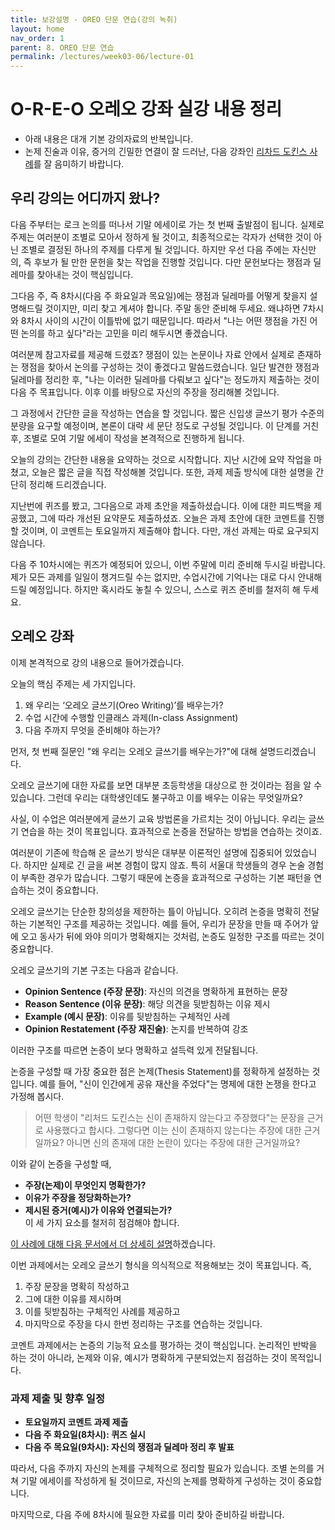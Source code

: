 ```yaml
---
title: 보강설명 - OREO 단문 연습(강의 녹취)
layout: home
nav_order: 1
parent: 8. OREO 단문 연습
permalink: /lectures/week03-06/lecture-01
---
```


# O-R-E-O 오레오 강좌 실강 내용 정리

* 아래 내용은 대개 기본 강의자료의 반복입니다. 
* 논제 진술과 이유, 증거의 긴밀한 연결이 잘 드러난, 다음 강좌인 [리차드 도킨스 사례]({{site.baseurl}}/lectures/week03-06/lecture-02/)를 잘 음미하기 바랍니다.

## 우리 강의는 어디까지 왔나?

다음 주부터는 로크 논의를 떠나서 기말 에세이로 가는 첫 번째 출발점이 됩니다. 실제로 주제는 여러분이 조별로 모아서 정하게 될 것이고, 최종적으로는 각자가 선택한 것이 아닌 조별로 결정된 하나의 주제를 다루게 될 것입니다. 하지만 우선 다음 주에는 자신만의, 즉 후보가 될 만한 문헌을 찾는 작업을 진행할 것입니다. 다만 문헌보다는 쟁점과 딜레마를 찾아내는 것이 핵심입니다.  

그다음 주, 즉 8차시(다음 주 화요일과 목요일)에는 쟁점과 딜레마를 어떻게 찾을지 설명해드릴 것이지만, 미리 찾고 계셔야 합니다. 주말 동안 준비해 두세요. 왜냐하면 7차시와 8차시 사이의 시간이 이틀밖에 없기 때문입니다. 따라서 "나는 어떤 쟁점을 가진 어떤 논의를 하고 싶다"라는 고민을 미리 해두시면 좋겠습니다.  

여러분께 참고자료를 제공해 드렸죠? 쟁점이 있는 논문이나 자료 안에서 실제로 존재하는 쟁점을 찾아서 논의를 구성하는 것이 좋겠다고 말씀드렸습니다. 일단 발견한 쟁점과 딜레마를 정리한 후, "나는 이러한 딜레마를 다뤄보고 싶다"는 정도까지 제출하는 것이 다음 주 목표입니다. 이후 이를 바탕으로 자신의 주장을 정리해볼 것입니다.  

그 과정에서 간단한 글을 작성하는 연습을 할 것입니다. 짧은 신입생 글쓰기 평가 수준의 분량을 요구할 예정이며, 본론이 대략 세 문단 정도로 구성될 것입니다. 이 단계를 거친 후, 조별로 모여 기말 에세이 작성을 본격적으로 진행하게 됩니다.  

오늘의 강의는 간단한 내용을 요약하는 것으로 시작합니다. 지난 시간에 요약 작업을 마쳤고, 오늘은 짧은 글을 직접 작성해볼 것입니다. 또한, 과제 제출 방식에 대한 설명을 간단히 정리해 드리겠습니다.  

지난번에 퀴즈를 봤고, 그다음으로 과제 초안을 제출하셨습니다. 이에 대한 피드백을 제공했고, 그에 따라 개선된 요약문도 제출하셨죠. 오늘은 과제 초안에 대한 코멘트를 진행할 것이며, 이 코멘트는 토요일까지 제출해야 합니다. 다만, 개선 과제는 따로 요구되지 않습니다.  

다음 주 10차시에는 퀴즈가 예정되어 있으니, 이번 주말에 미리 준비해 두시길 바랍니다. 제가 모든 과제를 일일이 챙겨드릴 수는 없지만, 수업시간에 기억나는 대로 다시 안내해 드릴 예정입니다. 하지만 혹시라도 놓칠 수 있으니, 스스로 퀴즈 준비를 철저히 해 두세요.  

## 오레오 강좌

이제 본격적으로 강의 내용으로 들어가겠습니다.  

오늘의 핵심 주제는 세 가지입니다.  
1. 왜 우리는 ‘오레오 글쓰기(Oreo Writing)’를 배우는가?  
2. 수업 시간에 수행할 인클래스 과제(In-class Assignment)  
3. 다음 주까지 무엇을 준비해야 하는가?  

먼저, 첫 번째 질문인 "왜 우리는 오레오 글쓰기를 배우는가?"에 대해 설명드리겠습니다.  

오레오 글쓰기에 대한 자료를 보면 대부분 초등학생을 대상으로 한 것이라는 점을 알 수 있습니다. 그런데 우리는 대학생인데도 불구하고 이를 배우는 이유는 무엇일까요?  

사실, 이 수업은 여러분에게 글쓰기 교육 방법론을 가르치는 것이 아닙니다. 우리는 글쓰기 연습을 하는 것이 목표입니다. 효과적으로 논증을 전달하는 방법을 연습하는 것이죠.  

여러분이 기존에 학습해 온 글쓰기 방식은 대부분 이론적인 설명에 집중되어 있었습니다. 하지만 실제로 긴 글을 써본 경험이 많지 않죠. 특히 서울대 학생들의 경우 논술 경험이 부족한 경우가 많습니다. 그렇기 때문에 논증을 효과적으로 구성하는 기본 패턴을 연습하는 것이 중요합니다.  

오레오 글쓰기는 단순한 창의성을 제한하는 틀이 아닙니다. 오히려 논증을 명확히 전달하는 기본적인 구조를 제공하는 것입니다. 예를 들어, 우리가 문장을 만들 때 주어가 앞에 오고 동사가 뒤에 와야 의미가 명확해지는 것처럼, 논증도 일정한 구조를 따르는 것이 중요합니다.  

오레오 글쓰기의 기본 구조는 다음과 같습니다.  
- **Opinion Sentence (주장 문장)**: 자신의 의견을 명확하게 표현하는 문장  
- **Reason Sentence (이유 문장)**: 해당 의견을 뒷받침하는 이유 제시  
- **Example (예시 문장)**: 이유를 뒷받침하는 구체적인 사례  
- **Opinion Restatement (주장 재진술)**: 논지를 반복하여 강조  

이러한 구조를 따르면 논증이 보다 명확하고 설득력 있게 전달됩니다.  

논증을 구성할 때 가장 중요한 점은 논제(Thesis Statement)를 정확하게 설정하는 것입니다. 예를 들어, "신이 인간에게 공유 재산을 주었다"는 명제에 대한 논쟁을 한다고 가정해 봅시다.  

> 어떤 학생이 "리처드 도킨스는 신이 존재하지 않는다고 주장했다"는 문장을 근거로 사용했다고 합시다. 그렇다면 이는 신이 존재하지 않는다는 주장에 대한 근거일까요? 아니면 신의 존재에 대한 논란이 있다는 주장에 대한 근거일까요?  

이와 같이 논증을 구성할 때,  
- **주장(논제)이 무엇인지 명확한가?**  
- **이유가 주장을 정당화하는가?**  
- **제시된 증거(예시)가 이유와 연결되는가?**  
이 세 가지 요소를 철저히 점검해야 합니다.  

[이 사례에 대해 다음 문서에서 더 상세히 설명]({{site.baseurl}}/lectures/week03-06/lecture-02/)하겠습니다.

이번 과제에서는 오레오 글쓰기 형식을 의식적으로 적용해보는 것이 목표입니다. 즉,  
1. 주장 문장을 명확히 작성하고  
2. 그에 대한 이유를 제시하며  
3. 이를 뒷받침하는 구체적인 사례를 제공하고  
4. 마지막으로 주장을 다시 한번 정리하는 구조를 연습하는 것입니다.  

코멘트 과제에서는 논증의 기능적 요소를 평가하는 것이 핵심입니다. 논리적인 반박을 하는 것이 아니라, 논제와 이유, 예시가 명확하게 구분되었는지 점검하는 것이 목적입니다.  

### 과제 제출 및 향후 일정  
- **토요일까지 코멘트 과제 제출**  
- **다음 주 화요일(8차시): 퀴즈 실시**  
- **다음 주 목요일(9차시): 자신의 쟁점과 딜레마 정리 후 발표**  

따라서, 다음 주까지 자신의 논제를 구체적으로 정리할 필요가 있습니다. 조별 논의를 거쳐 기말 에세이를 작성하게 될 것이므로, 자신의 논제를 명확하게 구성하는 것이 중요합니다.  

마지막으로, 다음 주에 8차시에 필요한 자료를 미리 찾아 준비하길 바랍니다.  
 
